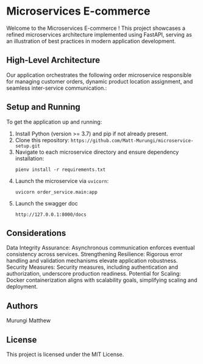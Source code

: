 
# Microservices E-commerce

Welcome to the Microservices E-commerce ! This project showcases a refined microservices architecture implemented using FastAPI, serving as an illustration of best practices in modern application development.

## High-Level Architecture

Our application orchestrates the following order microservice responsible for managing customer orders, dynamic product location assignment, and seamless inter-service communication.:


## Setup and Running

To get the application up and running:

1. Install Python (version >= 3.7) and pip if not already present.
2. Clone this repository: `https://github.com/Matt-Murungi/microservice-setup.git`
3. Navigate to each microservice directory and ensure dependency installation:
   ```
   pienv install -r requirements.txt
   ```
4. Launch the microservice via `uvicorn`:
   ```
   uvicorn order_service.main:app
      ```
5. Launch the swagger doc
      ```
      http://127.0.0.1:8000/docs
      ```

## Considerations

Data Integrity Assurance: Asynchronous communication enforces eventual consistency across services.
Strengthening Resilience: Rigorous error handling and validation mechanisms elevate application robustness.
Security Measures: Security measures, including authentication and authorization, underscore production readiness.
Potential for Scaling: Docker containerization aligns with scalability goals, simplifying scaling and deployment.

## Authors
Murungi Matthew

## License

This project is licensed under the MIT License.